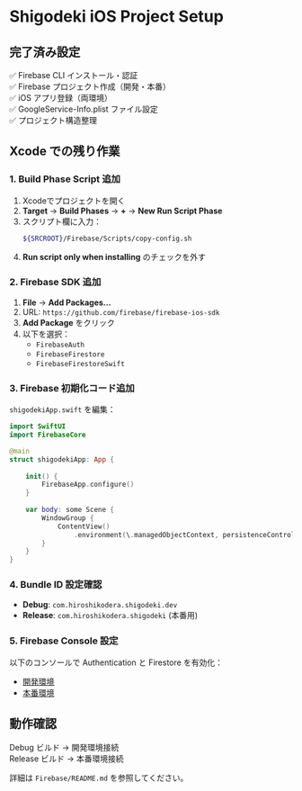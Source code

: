 # Shigodeki iOS Project Setup

## 完了済み設定

✅ Firebase CLI インストール・認証  
✅ Firebase プロジェクト作成（開発・本番）  
✅ iOS アプリ登録（両環境）  
✅ GoogleService-Info.plist ファイル設定  
✅ プロジェクト構造整理  

## Xcode での残り作業

### 1. Build Phase Script 追加
1. Xcodeでプロジェクトを開く
2. **Target** → **Build Phases** → **+** → **New Run Script Phase**
3. スクリプト欄に入力：
   ```bash
   ${SRCROOT}/Firebase/Scripts/copy-config.sh
   ```
4. **Run script only when installing** のチェックを外す

### 2. Firebase SDK 追加
1. **File** → **Add Packages...**
2. URL: `https://github.com/firebase/firebase-ios-sdk`
3. **Add Package** をクリック
4. 以下を選択：
   - `FirebaseAuth`
   - `FirebaseFirestore`
   - `FirebaseFirestoreSwift`

### 3. Firebase 初期化コード追加
`shigodekiApp.swift` を編集：

```swift
import SwiftUI
import FirebaseCore

@main
struct shigodekiApp: App {
    
    init() {
        FirebaseApp.configure()
    }
    
    var body: some Scene {
        WindowGroup {
            ContentView()
                .environment(\.managedObjectContext, persistenceController.container.viewContext)
        }
    }
}
```

### 4. Bundle ID 設定確認
- **Debug**: `com.hiroshikodera.shigodeki.dev`
- **Release**: `com.hiroshikodera.shigodeki` (本番用)

### 5. Firebase Console 設定
以下のコンソールで Authentication と Firestore を有効化：
- [開発環境](https://console.firebase.google.com/project/shigodeki-dev/overview)
- [本番環境](https://console.firebase.google.com/project/shigodeki-prod/overview)

## 動作確認
Debug ビルド → 開発環境接続  
Release ビルド → 本番環境接続

詳細は `Firebase/README.md` を参照してください。